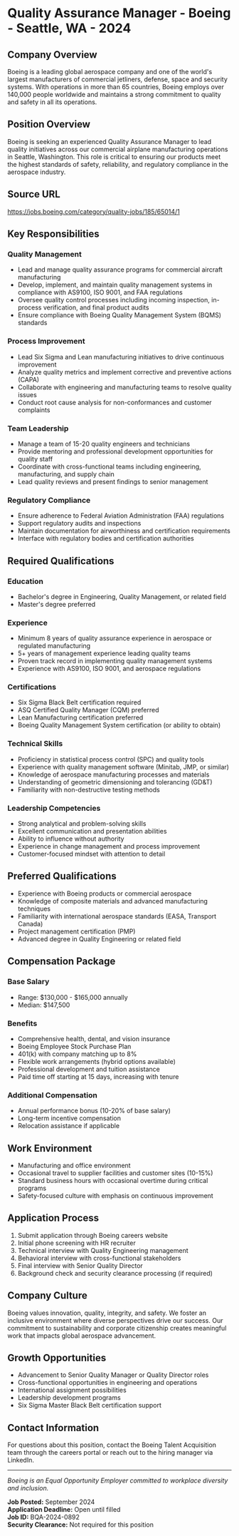 # Quality Assurance Manager - Boeing - Seattle, WA - 2024

## Company Overview
Boeing is a leading global aerospace company and one of the world's largest manufacturers of commercial jetliners, defense, space and security systems. With operations in more than 65 countries, Boeing employs over 140,000 people worldwide and maintains a strong commitment to quality and safety in all its operations.

## Position Overview
Boeing is seeking an experienced Quality Assurance Manager to lead quality initiatives across our commercial airplane manufacturing operations in Seattle, Washington. This role is critical to ensuring our products meet the highest standards of safety, reliability, and regulatory compliance in the aerospace industry.

## Source URL
https://jobs.boeing.com/category/quality-jobs/185/65014/1

## Key Responsibilities

### Quality Management
- Lead and manage quality assurance programs for commercial aircraft manufacturing
- Develop, implement, and maintain quality management systems in compliance with AS9100, ISO 9001, and FAA regulations
- Oversee quality control processes including incoming inspection, in-process verification, and final product audits
- Ensure compliance with Boeing Quality Management System (BQMS) standards

### Process Improvement
- Lead Six Sigma and Lean manufacturing initiatives to drive continuous improvement
- Analyze quality metrics and implement corrective and preventive actions (CAPA)
- Collaborate with engineering and manufacturing teams to resolve quality issues
- Conduct root cause analysis for non-conformances and customer complaints

### Team Leadership
- Manage a team of 15-20 quality engineers and technicians
- Provide mentoring and professional development opportunities for quality staff
- Coordinate with cross-functional teams including engineering, manufacturing, and supply chain
- Lead quality reviews and present findings to senior management

### Regulatory Compliance
- Ensure adherence to Federal Aviation Administration (FAA) regulations
- Support regulatory audits and inspections
- Maintain documentation for airworthiness and certification requirements
- Interface with regulatory bodies and certification authorities

## Required Qualifications

### Education
- Bachelor's degree in Engineering, Quality Management, or related field
- Master's degree preferred

### Experience
- Minimum 8 years of quality assurance experience in aerospace or regulated manufacturing
- 5+ years of management experience leading quality teams
- Proven track record in implementing quality management systems
- Experience with AS9100, ISO 9001, and aerospace regulations

### Certifications
- Six Sigma Black Belt certification required
- ASQ Certified Quality Manager (CQM) preferred
- Lean Manufacturing certification preferred
- Boeing Quality Management System certification (or ability to obtain)

### Technical Skills
- Proficiency in statistical process control (SPC) and quality tools
- Experience with quality management software (Minitab, JMP, or similar)
- Knowledge of aerospace manufacturing processes and materials
- Understanding of geometric dimensioning and tolerancing (GD&T)
- Familiarity with non-destructive testing methods

### Leadership Competencies
- Strong analytical and problem-solving skills
- Excellent communication and presentation abilities
- Ability to influence without authority
- Experience in change management and process improvement
- Customer-focused mindset with attention to detail

## Preferred Qualifications
- Experience with Boeing products or commercial aerospace
- Knowledge of composite materials and advanced manufacturing techniques
- Familiarity with international aerospace standards (EASA, Transport Canada)
- Project management certification (PMP)
- Advanced degree in Quality Engineering or related field

## Compensation Package

### Base Salary
- Range: $130,000 - $165,000 annually
- Median: $147,500

### Benefits
- Comprehensive health, dental, and vision insurance
- Boeing Employee Stock Purchase Plan
- 401(k) with company matching up to 8%
- Flexible work arrangements (hybrid options available)
- Professional development and tuition assistance
- Paid time off starting at 15 days, increasing with tenure

### Additional Compensation
- Annual performance bonus (10-20% of base salary)
- Long-term incentive compensation
- Relocation assistance if applicable

## Work Environment
- Manufacturing and office environment
- Occasional travel to supplier facilities and customer sites (10-15%)
- Standard business hours with occasional overtime during critical programs
- Safety-focused culture with emphasis on continuous improvement

## Application Process
1. Submit application through Boeing careers website
2. Initial phone screening with HR recruiter
3. Technical interview with Quality Engineering management
4. Behavioral interview with cross-functional stakeholders
5. Final interview with Senior Quality Director
6. Background check and security clearance processing (if required)

## Company Culture
Boeing values innovation, quality, integrity, and safety. We foster an inclusive environment where diverse perspectives drive our success. Our commitment to sustainability and corporate citizenship creates meaningful work that impacts global aerospace advancement.

## Growth Opportunities
- Advancement to Senior Quality Manager or Quality Director roles
- Cross-functional opportunities in engineering and operations
- International assignment possibilities
- Leadership development programs
- Six Sigma Master Black Belt certification support

## Contact Information
For questions about this position, contact the Boeing Talent Acquisition team through the careers portal or reach out to the hiring manager via LinkedIn.

---
*Boeing is an Equal Opportunity Employer committed to workplace diversity and inclusion.*

**Job Posted:** September 2024  
**Application Deadline:** Open until filled  
**Job ID:** BQA-2024-0892  
**Security Clearance:** Not required for this position